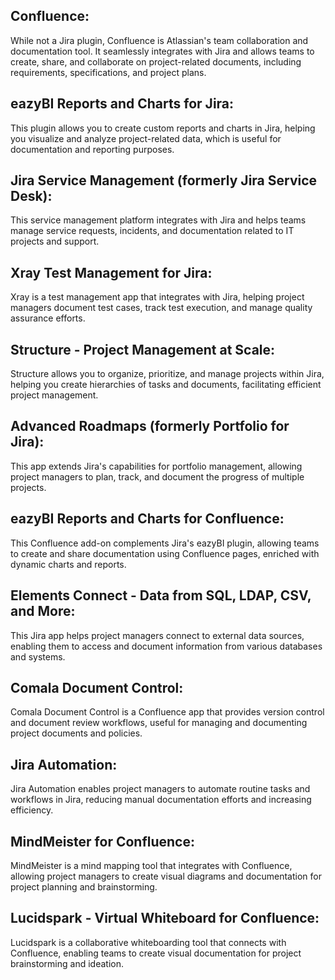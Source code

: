 ## Confluence:

While not a Jira plugin, Confluence is Atlassian's team collaboration and documentation tool. It seamlessly integrates with Jira and allows teams to create, share, and collaborate on project-related documents, including requirements, specifications, and project plans.

## eazyBI Reports and Charts for Jira:

This plugin allows you to create custom reports and charts in Jira, helping you visualize and analyze project-related data, which is useful for documentation and reporting purposes.

## Jira Service Management (formerly Jira Service Desk):

This service management platform integrates with Jira and helps teams manage service requests, incidents, and documentation related to IT projects and support.

## Xray Test Management for Jira:

Xray is a test management app that integrates with Jira, helping project managers document test cases, track test execution, and manage quality assurance efforts.

## Structure - Project Management at Scale:

Structure allows you to organize, prioritize, and manage projects within Jira, helping you create hierarchies of tasks and documents, facilitating efficient project management.

## Advanced Roadmaps (formerly Portfolio for Jira):

This app extends Jira's capabilities for portfolio management, allowing project managers to plan, track, and document the progress of multiple projects.

## eazyBI Reports and Charts for Confluence:

This Confluence add-on complements Jira's eazyBI plugin, allowing teams to create and share documentation using Confluence pages, enriched with dynamic charts and reports.
## Elements Connect - Data from SQL, LDAP, CSV, and More:

This Jira app helps project managers connect to external data sources, enabling them to access and document information from various databases and systems.

## Comala Document Control:

Comala Document Control is a Confluence app that provides version control and document review workflows, useful for managing and documenting project documents and policies.

## Jira Automation:

Jira Automation enables project managers to automate routine tasks and workflows in Jira, reducing manual documentation efforts and increasing efficiency.

## MindMeister for Confluence:

MindMeister is a mind mapping tool that integrates with Confluence, allowing project managers to create visual diagrams and documentation for project planning and brainstorming.

## Lucidspark - Virtual Whiteboard for Confluence:

Lucidspark is a collaborative whiteboarding tool that connects with Confluence, enabling teams to create visual documentation for project brainstorming and ideation.